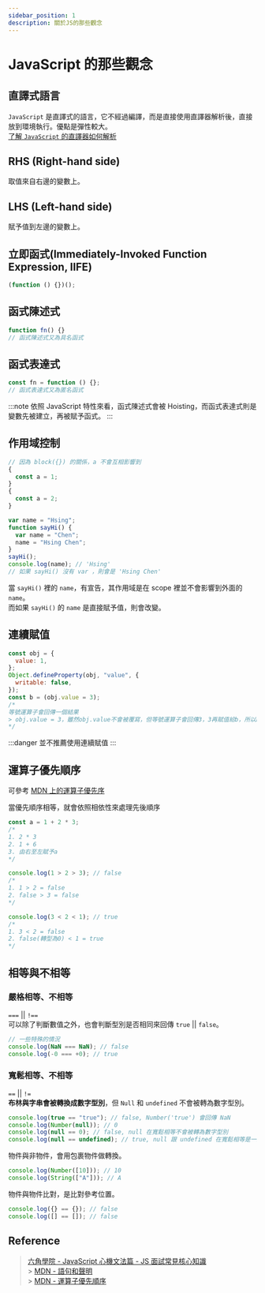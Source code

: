 ```yaml
---
sidebar_position: 1
description: 關於JS的那些觀念
---
```


# JavaScript 的那些觀念

## 直譯式語言

`JavaScript` 是直譯式的語言，它不經過編譯，而是直接使用直譯器解析後，直接放到環境執行。優點是彈性較大。<br />
[了解 `JavaScript` 的直譯器如何解析](https://esprima.org/index.html)

## RHS (Right-hand side)

取值來自右邊的變數上。

## LHS (Left-hand side)

賦予值到左邊的變數上。

## 立即函式(Immediately-Invoked Function Expression, IIFE)

```javascript
(function () {})();
```

## 函式陳述式

```javascript
function fn() {}
// 函式陳述式又為具名函式
```

## 函式表達式

```javascript
const fn = function () {};
// 函式表達式又為匿名函式
```

:::note
依照 JavaScript 特性來看，函式陳述式會被 Hoisting，而函式表達式則是變數先被建立，再被賦予函式。
:::

## 作用域控制

```javascript
// 因為 block({}) 的關係，a 不會互相影響到
{
  const a = 1;
}
{
  const a = 2;
}
```

```javascript
var name = "Hsing";
function sayHi() {
  var name = "Chen";
  name = "Hsing Chen";
}
sayHi();
console.log(name); // 'Hsing'
// 如果 sayHi() 沒有 var ，則會是 'Hsing Chen'
```

當 `sayHi()` 裡的 `name`，有宣告，其作用域是在 scope 裡並不會影響到外面的 `name`。<br />
而如果 `sayHi()` 的 `name` 是直接賦予值，則會改變。

## 連續賦值

```javascript
const obj = {
  value: 1,
};
Object.defineProperty(obj, "value", {
  writable: false,
});
const b = (obj.value = 3);
/*
等號運算子會回傳一個結果
> obj.value = 3，雖然obj.value不會被覆寫，但等號運算子會回傳3，3再賦值給b，所以b=3
*/
```

:::danger
並不推薦使用連續賦值
:::

## 運算子優先順序

可參考 [MDN 上的運算子優先序](https://developer.mozilla.org/zh-TW/docs/Web/JavaScript/Reference/Operators/Operator_precedence#%E8%A1%A8%E6%A0%BCtable)

當優先順序相等，就會依照相依性來處理先後順序

```javascript
const a = 1 + 2 * 3;
/*
1. 2 * 3
2. 1 + 6
3. 由右至左賦予a
*/

console.log(1 > 2 > 3); // false
/*
1. 1 > 2 = false
2. false > 3 = false
*/

console.log(3 < 2 < 1); // true
/*
1. 3 < 2 = false
2. false(轉型為0) < 1 = true
*/
```

## 相等與不相等

### 嚴格相等、不相等

`===` || `!==`<br />
可以除了判斷數值之外，也會判斷型別是否相同來回傳 `true` || `false`。

```javascript
// 一些特殊的情況
console.log(NaN === NaN); // false
console.log(-0 === +0); // true
```

### 寬鬆相等、不相等

`==` || `!=`<br />
**布林與字串會被轉換成數字型別**，但 `Null` 和 `undefined` 不會被轉為數字型別。

```javascript
console.log(true == "true"); // false, Number('true') 會回傳 NaN
console.log(Number(null)); // 0
console.log(null == 0); // false, null 在寬鬆相等不會被轉為數字型別
console.log(null == undefined); // true, null 跟 undefined 在寬鬆相等是一致的
```

物件與非物件，會用包裹物件做轉換。

```javascript
console.log(Number([10])); // 10
console.log(String(["A"])); // A
```

物件與物件比對，是比對參考位置。

```javascript
console.log({} == {}); // false
console.log([] == []); // false
```

## Reference

> [六角學院 - JavaScript 心機文法篇 - JS 面試常見核心知識](https://www.youtube.com/watch?v=8U5kbb1SvJg)<br /> > [MDN - 語句和聲明](https://developer.mozilla.org/en-US/docs/Web/JavaScript/Reference/Statements)<br /> > [MDN - 運算子優先順序](https://developer.mozilla.org/en-US/docs/Web/JavaScript/Reference/Operators/Operator_precedence)

